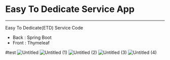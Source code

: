 # Easy To Dedicate Service App

---

Easy To Dedicate(ETD) Service Code
* Back : Spring Boot
* Front : Thymeleaf 

#test
![Untitled](https://github.com/ICKYC/Goormtoon-final-project/assets/76530377/028b115c-0fde-4608-9685-e234e8cce0b3)
![Untitled (1)](https://github.com/ICKYC/Goormtoon-final-project/assets/76530377/ce191ac6-8727-4600-9ec2-e03a3c600b71)
![Untitled (2)](https://github.com/ICKYC/Goormtoon-final-project/assets/76530377/b61f8ded-0a9b-4649-aab1-7e3690ace612)
![Untitled (3)](https://github.com/ICKYC/Goormtoon-final-project/assets/76530377/58b6a9dd-3f73-421b-845e-d3b0e52f3db9)
![Untitled (4)](https://github.com/ICKYC/Goormtoon-final-project/assets/76530377/7e1d35dd-3eef-4e34-8d0d-7b031c6b927b)

